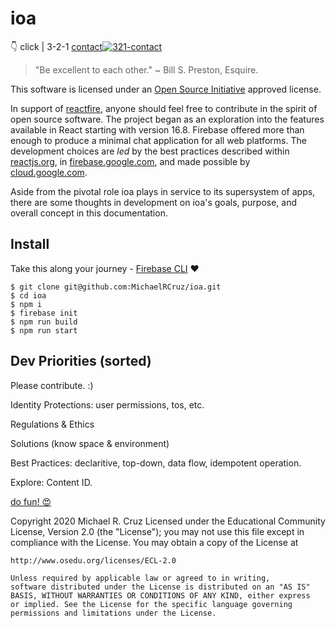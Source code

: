 # **ioa**

👇 click | 3-2-1 [contact](https://youtu.be/KNAshOj1Lzk)[![321-contact](https://img.youtube.com/vi/KNAshOj1Lzk/0.jpg)](https://youtu.be/KNAshOj1Lzk)

> "Be excellent to each other." ~ Bill S. Preston, Esquire.

This software is licensed under an [Open Source Initiative](https://opensource.org) approved license.

In support of [reactfire](https://github.com/FirebaseExtended/reactfire), anyone should feel free to contribute in the spirit of open source software. The project began as an exploration into the features available in React starting with version 16.8. Firebase offered more than enough to produce a minimal chat application for all web platforms. The development choices are _led_ by the best practices described within [reactjs.org](https://reactjs.org), in [firebase.google.com](https://firebase.google.com), and made possible by [cloud.google.com](https://cloud.google.com).

Aside from the pivotal role ioa plays in service to its supersystem of apps, there are some thoughts in development on ioa's goals, purpose, and overall concept in this documentation.

## **Install**

Take this along your journey - [Firebase CLI](https://firebase.google.com/docs/cli) ❤️

```
$ git clone git@github.com:MichaelRCruz/ioa.git
$ cd ioa
$ npm i
$ firebase init
$ npm run build
$ npm run start
```

## **Dev Priorities (sorted)**

Please contribute. :)

Identity Protections: user permissions, tos, etc.

Regulations & Ethics

Solutions (know space & environment)

Best Practices: declaritive, top-down, data flow, idempotent operation.

Explore: Content ID.

[do fun! 😍](https://youtu.be/61m7GBMp1I8)

Copyright 2020 Michael R. Cruz Licensed under the
	Educational Community License, Version 2.0 (the "License"); you may
	not use this file except in compliance with the License. You may
	obtain a copy of the License at
	
	http://www.osedu.org/licenses/ECL-2.0

	Unless required by applicable law or agreed to in writing,
	software distributed under the License is distributed on an "AS IS"
	BASIS, WITHOUT WARRANTIES OR CONDITIONS OF ANY KIND, either express
	or implied. See the License for the specific language governing
	permissions and limitations under the License.